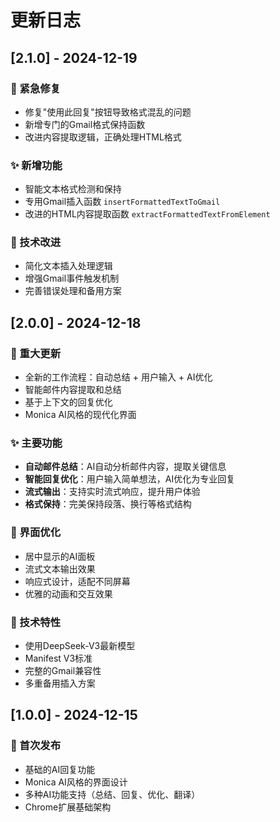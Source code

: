 # 更新日志

## [2.1.0] - 2024-12-19

### 🚨 紧急修复
- 修复"使用此回复"按钮导致格式混乱的问题
- 新增专门的Gmail格式保持函数
- 改进内容提取逻辑，正确处理HTML格式

### ✨ 新增功能
- 智能文本格式检测和保持
- 专用Gmail插入函数 `insertFormattedTextToGmail`
- 改进的HTML内容提取函数 `extractFormattedTextFromElement`

### 🔧 技术改进
- 简化文本插入处理逻辑
- 增强Gmail事件触发机制
- 完善错误处理和备用方案

## [2.0.0] - 2024-12-18

### 🎉 重大更新
- 全新的工作流程：自动总结 + 用户输入 + AI优化
- 智能邮件内容提取和总结
- 基于上下文的回复优化
- Monica AI风格的现代化界面

### ✨ 主要功能
- **自动邮件总结**：AI自动分析邮件内容，提取关键信息
- **智能回复优化**：用户输入简单想法，AI优化为专业回复
- **流式输出**：支持实时流式响应，提升用户体验
- **格式保持**：完美保持段落、换行等格式结构

### 🎨 界面优化
- 居中显示的AI面板
- 流式文本输出效果
- 响应式设计，适配不同屏幕
- 优雅的动画和交互效果

### 🔧 技术特性
- 使用DeepSeek-V3最新模型
- Manifest V3标准
- 完整的Gmail兼容性
- 多重备用插入方案

## [1.0.0] - 2024-12-15

### 🎉 首次发布
- 基础的AI回复功能
- Monica AI风格的界面设计
- 多种AI功能支持（总结、回复、优化、翻译）
- Chrome扩展基础架构 